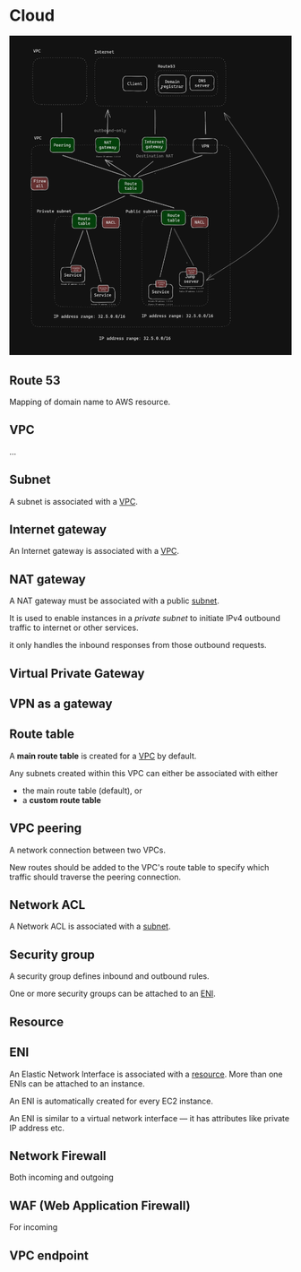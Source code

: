 # Cloud

![Cloud topology](./cloud-topology.png)

## Route 53

Mapping of domain name to AWS resource.

## VPC

...

## Subnet

A subnet is associated with a [VPC](#vpc).

## Internet gateway

An Internet gateway is associated with a [VPC](#vpc).

## NAT gateway

A NAT gateway must be associated with a public [subnet](#subnet). 

It is used to enable instances in a _private subnet_ to initiate IPv4 outbound traffic to internet or other services. 

it only handles the inbound responses from those outbound requests. 

## Virtual Private Gateway

## VPN as a gateway

## Route table

A **main route table** is created for a [VPC](#vpc) by default. 

Any subnets created within this VPC can either be associated with either
* the main route table (default), or
* a **custom route table**

## VPC peering

A network connection between two VPCs.

New routes should be added to the VPC's route table to specify which traffic should traverse the peering connection.

## Network ACL

A Network ACL is associated with a [subnet](#subnet).

## Security group

A security group defines inbound and outbound rules.

One or more security groups can be attached to an [ENI](#eni).

## Resource

## ENI

An Elastic Network Interface is associated with a [resource](#resource). More than one ENIs can be attached to an instance. 

An ENI is automatically created for every EC2 instance.

An ENI is similar to a virtual network interface — it has attributes like private IP address etc.

## Network Firewall

Both incoming and outgoing

## WAF (Web Application Firewall)

For incoming

## VPC endpoint
